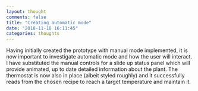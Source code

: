 ```yaml
---
layout: thought
comments: false
title: "Creating automatic mode"
date: "2018-11-18 16:11:45"
categories: thoughts
---
```

Having initially created the prototype with manual mode implemented, it is now important to 
investigate automatic mode and how the user will interact. I have substituted the manual controls 
for a slide up status panel which will provide animated, up to date detailed information about the 
plant. The thermostat is now also in place (albeit styled roughly) and it successfully reads from 
the chosen recipe to reach a target temperature and maintain it.

